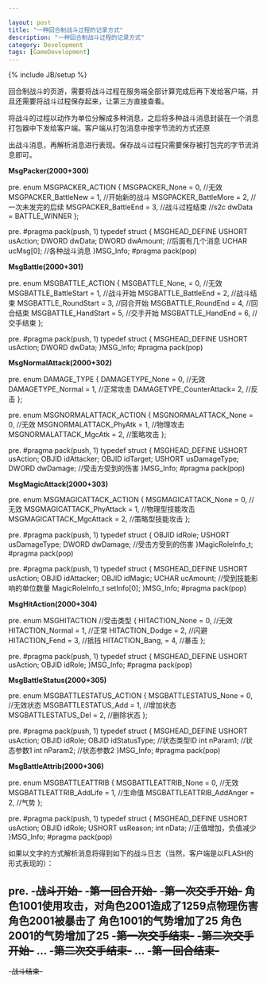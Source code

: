 ```yaml
---

layout: post
title: "一种回合制战斗过程的记录方式"
description: "一种回合制战斗过程的记录方式"
category: Development
tags: [GameDevelopment]
---
```

{% include JB/setup %}

回合制战斗的页游，需要将战斗过程在服务端全部计算完成后再下发给客户端，并且还需要将战斗过程保存起来，让第三方直接查看。

将战斗的过程以动作为单位分解成多种消息，之后将多种战斗消息封装在一个消息打包器中下发给客户端。客户端从打包消息中按字节流的方式还原

出战斗消息，再解析消息进行表现。保存战斗过程只需要保存被打包完的字节流消息即可。

**MsgPacker(2000+300)**

pre.
enum MSGPACKER_ACTION
{
MSGPACKER_None = 0, //无效
MSGPACKER_BattleNew = 1, //开始新的战斗
MSGPACKER_BattleMore = 2, //一次未发完的后续
MSGPACKER_BattleEnd = 3, //战斗过程结束
//s2c dwData = BATTLE_WINNER
};

pre.
#pragma pack(push, 1)
typedef struct
{
MSGHEAD_DEFINE
USHORT usAction;
DWORD dwData;
DWORD dwAmount; //后面有几个消息
UCHAR ucMsg[0]; //各种战斗消息
}MSG_Info;
#pragma pack(pop)

**MsgBattle(2000+301)**

pre.
enum MSGBATTLE_ACTION
{
MSGBATTLE_None, = 0, //无效
MSGBATTLE_BattleStart = 1, //战斗开始
MSGBATTLE_BattleEnd = 2, //战斗结束
MSGBATTLE_RoundStart = 3, //回合开始
MSGBATTLE_RoundEnd = 4, //回合结束
MSGBATTLE_HandStart = 5, //交手开始
MSGBATTLE_HandEnd = 6, //交手结束
};

pre.
#pragma pack(push, 1)
typedef struct
{
MSGHEAD_DEFINE
USHORT usAction;
DWORD dwData;
}MSG_Info;
#pragma pack(pop)

**MsgNormalAttack(2000+302)**

pre.
enum DAMAGE_TYPE
{
DAMAGETYPE_None = 0, //无效
DAMAGETYPE_Normal = 1, //正常攻击
DAMAGETYPE_CounterAttack= 2, //反击
};

pre.
enum MSGNORMALATTACK_ACTION
{
MSGNORMALATTACK_None = 0, //无效
MSGNORMALATTACK_PhyAtk = 1, //物理攻击
MSGNORMALATTACK_MgcAtk = 2, //策略攻击
};

pre.
#pragma pack(push, 1)
typedef struct
{
MSGHEAD_DEFINE
USHORT usAction;
OBJID idAttacker;
OBJID idTarget;
USHORT usDamageType;
DWORD dwDamage; //受击方受到的伤害
}MSG_Info;
#pragma pack(pop)

**MsgMagicAttack(2000+303)**

pre.
enum MSGMAGICATTACK_ACTION
{
MSGMAGICATTACK_None = 0, //无效
MSGMAGICATTACK_PhyAttack = 1, //物理型技能攻击
MSGMAGICATTACK_MgcAttack = 2, //策略型技能攻击
};

pre.
#pragma pack(push, 1)
typedef struct
{
OBJID idRole;
USHORT usDamageType;
DWORD dwDamage; //受击方受到的伤害
}MagicRoleInfo_t;
#pragma pack(pop)

pre.
#pragma pack(push, 1)
typedef struct
{
MSGHEAD_DEFINE
USHORT usAction;
OBJID idAttacker;
OBJID idMagic;
UCHAR ucAmount; //受到技能影响的单位数量
MagicRoleInfo_t setInfo[0];
}MSG_Info;
#pragma pack(pop)

**MsgHitAction(2000+304)**

pre.
enum MSGHITACTION //受击类型
{
HITACTION_None = 0, //无效
HITACTION_Normal = 1, //正常
HITACTION_Dodge = 2, //闪避
HITACTION_Fend = 3, //抵挡
HITACTION_Bang, = 4, //暴击
};

pre.
#pragma pack(push, 1)
typedef struct
{
MSGHEAD_DEFINE
USHORT usAction;
OBJID idRole;
}MSG_Info;
#pragma pack(pop)

**MsgBattleStatus(2000+305)**

pre.
enum MSGBATTLESTATUS_ACTION
{
MSGBATTLESTATUS_None = 0, //无效状态
MSGBATTLESTATUS_Add = 1, //增加状态
MSGBATTLESTATUS_Del = 2, //删除状态
};

pre.
#pragma pack(push, 1)
typedef struct
{
MSGHEAD_DEFINE
USHORT usAction;
OBJID idRole;
OBJID idStatusType; //状态类型ID
int nParam1; //状态参数1
int nParam2; //状态参数2
}MSG_Info;
#pragma pack(pop)

**MsgBattleAttrib(2000+306)**

pre.
enum MSGBATTLEATTRIB
{
MSGBATTLEATTRIB_None = 0, //无效
MSGBATTLEATTRIB_AddLife = 1, //生命值
MSGBATTLEATTRIB_AddAnger = 2, //气势
};

pre.
#pragma pack(push, 1)
typedef struct
{
MSGHEAD_DEFINE
USHORT usAction;
OBJID idRole;
USHORT usReason;
int nData; //正值增加，负值减少
}MSG_Info;
#pragma pack(pop)

如果以文字的方式解析消息将得到如下的战斗日志（当然，客户端是以FLASH的形式表现的）：

pre.
-~~战斗开始-~~
-~~第一回合开始-~~
-~~第一次交手开始-~~
角色1001使用攻击，对角色2001造成了1259点物理伤害
角色2001被暴击了
角色1001的气势增加了25
角色2001的气势增加了25
-~~第一次交手结束-~~
-~~第二次交手开始-~~
...
-~~第二次交手结束-~~
...
-~~第一回合结束-~~
---
-~~战斗结束-~~
